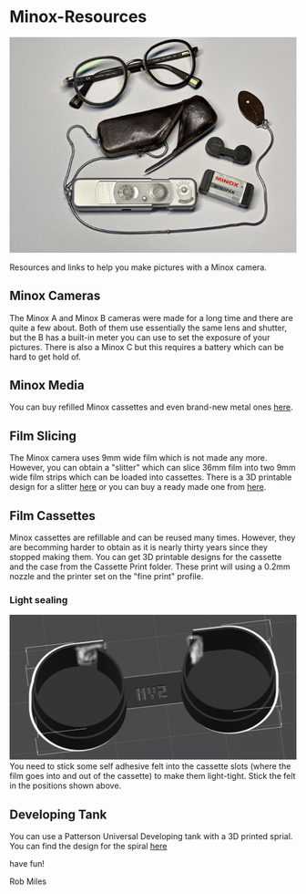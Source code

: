 # Minox-Resources
![Picture of Minox Camera and cassettes](/images/Minox%20Camera.jpg)

Resources and links to help you make pictures with a Minox camera.
## Minox Cameras
The Minox A and Minox B cameras were made for a long time and there are quite a few about. Both of them use essentially the same lens and shutter, but the B has a built-in meter you can use to set the exposure of your pictures. There is also a Minox C but this requires a battery which can be hard to get hold of. 
## Minox Media
You can buy refilled Minox cassettes and even brand-new metal ones [here](https://mshobbies.co.uk/shop).
## Film Slicing
The Minox camera uses 9mm wide film which is not made any more. However, you can obtain a "slitter" which can slice 36mm film into two 9mm wide film strips which can be loaded into cassettes. There is a 3D printable design for a slitter [here](https://www.thingiverse.com/thing:4684355) or you can buy a ready made one from [here](https://www.camerhack.it/product/mnmnx/).
## Film Cassettes
Minox cassettes are refillable and can be reused many times. However, they are becomming harder to obtain as it is nearly thirty years since they stopped making them. You can get 3D printable designs for the cassette and the case from the Cassette Print folder. These print will using a 0.2mm nozzle and the printer set on the "fine print" profile. 
### Light sealing
![Light felt placement](/images/felt%20fiting.jpg)
You need to stick some self adhesive felt into the cassette slots (where the film goes into and out of the cassette) to make them light-tight. Stick the felt in the positions shown above.
## Developing Tank
You can use a Patterson Universal Developing tank with a 3D printed sprial. You can find the design for the spiral [here](https://www.printables.com/en/model/254067-minox-8x11-development-reel-paterson-fit)

have fun!

Rob Miles
